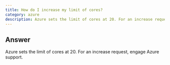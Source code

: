 ```yaml
---
title: How do I increase my limit of cores?
category: azure
description: Azure sets the limit of cores at 20. For an increase request, engage Azure support.
---
```


## Answer

Azure sets the limit of cores at 20. For an increase request, engage Azure support.
